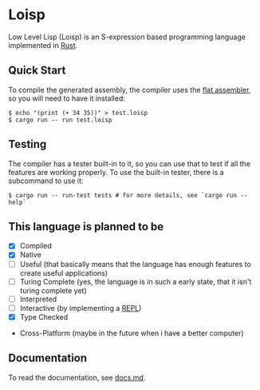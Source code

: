 # Loisp

Low Level Lisp (Loisp) is an S-expression based programming language implemented in [Rust](https://rust-lang.org).

## Quick Start

To compile the generated assembly, the compiler uses the [flat assembler](https://flatassembler.net/), so you will need to have it installed:

```console
$ echo "(print (+ 34 35))" > test.loisp
$ cargo run -- run test.loisp
```

## Testing

The compiler has a tester built-in to it, so you can use that to test if all the features are working properly. To use the built-in tester, there is a subcommand to use it:

```console
$ cargo run -- run-test tests # for more details, see `cargo run -- help`
```

## This language is planned to be

- [x] Compiled
- [x] Native
- [ ] Useful (that basically means that the language has enough features to create useful applications)
- [ ] Turing Complete (yes, the language is in such a early state, that it isn't turing complete yet)
- [ ] Interpreted
- [ ] Interactive (by implementing a [REPL](https://en.wikipedia.org/wiki/Read%E2%80%93eval%E2%80%93print_loop))
- [x] Type Checked
- Cross-Platform (maybe in the future when i have a better computer)

## Documentation

To read the documentation, see [docs.md](./docs/docs.md).
